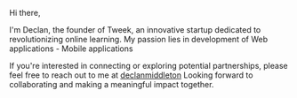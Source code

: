Hi there,

I'm Declan, the founder of Tweek, an innovative startup dedicated to revolutionizing online learning. My passion lies in development of Web applications - Mobile applications

If you're interested in connecting or exploring potential partnerships, please feel free to reach out to me at <a href="https://www.linkedin.com/in/declanmiddleton/" target="_blank">declanmiddleton</a>
Looking forward to collaborating and making a meaningful impact together.
